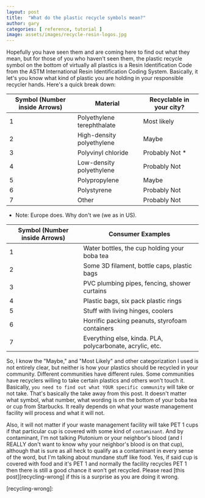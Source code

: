 ```yaml
---
layout: post
title:  "What do the plastic recycle symbols mean?"
author: gary
categories: [ reference, tutorial ]
image: assets/images/recycle-resin-logos.jpg
---
```

Hopefully you have seen them and are coming here to find out what they mean, but for those of you who haven't seen them, the plastic recycle symbol on the bottom of virtually all plastics is a Resin Identification Code from the ASTM International Resin Identification Coding System. Basically, it let's you know what kind of plastic you are holding in your responsible recycler hands. Here's a quick break down:

| Symbol (Number inside Arrows) | Material                        | Recyclable in your city?  | 
| ------------------------------|---------------------------------|---------------------------|
| 1                             | Polyethylene terephthalate      | Most likely               | 
| 2                             | High-density polyethylene       | Maybe                     |
| 3                             | Polyvinyl chloride              | Probably Not *            |
| 4                             | Low-density polyethylene        | Probably Not              |
| 5                             | Polypropylene                   | Maybe                     |
| 6                             | Polystyrene                     | Probably Not              |
| 7                             | Other                           | Probably Not              |
* Note: Europe does. Why don't we (we as in US).

| Symbol (Number inside Arrows) | Consumer Examples                                           | 
| ------------------------------|-------------------------------------------------------------|
| 1                             | Water bottles, the cup holding your boba tea                | 
| 2                             | Some 3D filament, bottle caps, plastic bags                 |
| 3                             | PVC plumbing pipes, fencing, shower curtains                |
| 4                             | Plastic bags, six pack plastic rings                        |
| 5                             | Stuff with living hinges, coolers                           |
| 6                             | Horrific packing peanuts, styrofoam containers              |
| 7                             | Everything else, kinda. PLA, polycarbonate, acrylic, etc.   |

So, I know the "Maybe," and "Most Likely" and other categorization I used is not entirely clear, but neither is how your plastics should be recycled in your community. Different communities have different rules. Some communities have recyclers willing to take certain plastics and others won't touch it. Basically, `you need to find out what YOUR specific community` will take or not take. That's basically the take away from this post. It doesn't matter what symbol, what number, what wording is on the bottom of your boba tea or cup from Starbucks. It really depends on what your waste management facility will process and what it will not.

Also, it will not matter if your waste management facility will take PET 1 cups if that particular cup is covered with some kind of `contaminant`. And by contaminant, I'm not talking Plutonium or your neighbor's blood (and I REALLY don't want to know why your neighbor's blood is on that cup), although that is sure as all heck to qualify as a contaminant in every sense of the word, but I'm talking about mundane stuff like food. Yes, if said cup is covered with food and it's PET 1 and normally the facility recycles PET 1 then there is still a good chance it won't get recycled. Please read [this post][recycling-wrong] if this is a surprise as you are doing it wrong.

[recycling-wrong]: 
